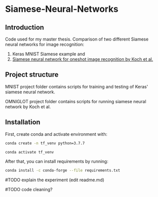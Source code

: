 # Siamese-Neural-Networks

## Introduction
Code used for my master thesis. Comparison of two different Siamese neural networks for image recognition: 
1. Keras MNIST Siamese example and
2. [Siamese neural network for oneshot image recognition by Koch et al.](https://www.cs.cmu.edu/~rsalakhu/papers/oneshot1.pdf)

## Project structure

MNIST project folder contains scripts for training and testing of Keras' siamese neural network.

OMNIGLOT project folder contains scripts for running siamese neural network by Koch et al.

## Installation

First, create conda and activate environment with:
```bash
conda create -n tf_venv python=3.7.7

conda activate tf_venv
```

After that, you can install requirements by running:

```bash
conda install -c conda-forge --file requirements.txt
```

#TODO
explain the experiment (edit readme.md)

#TODO
code cleaning?
